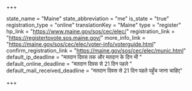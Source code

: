 +++

state_name = "Maine"
state_abbreviation = "me"
is_state = "true"
registration_type = "online"
translationKey = "Maine"
type = "register"
hp_link = "https://www.maine.gov/sos/cec/elec/"
registration_link = "https://registertovote.sos.maine.gov/"
more_info_link = "https://maine.gov/sos/cec/elec/voter-info/voterguide.html"
confirm_registration_link = "https://maine.gov/sos/cec/elec/munic.html"
default_ip_deadline = "मतदान दिवस तक और मतदान के दिन भी "
default_online_deadline = "मतदान दिवस से 21 दिन पहले "
default_mail_received_deadline = "मतदान दिवस से 21 दिन पहले पहुँच जाना चाहिए"

+++